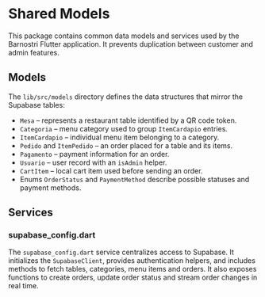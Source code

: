 # Shared Models

This package contains common data models and services used by the Barnostri Flutter application. It prevents duplication between customer and admin features.

## Models

The `lib/src/models` directory defines the data structures that mirror the Supabase tables:

- `Mesa` – represents a restaurant table identified by a QR code token.
- `Categoria` – menu category used to group `ItemCardapio` entries.
- `ItemCardapio` – individual menu item belonging to a category.
- `Pedido` and `ItemPedido` – an order placed for a table and its items.
- `Pagamento` – payment information for an order.
- `Usuario` – user record with an `isAdmin` helper.
- `CartItem` – local cart item used before sending an order.
- Enums `OrderStatus` and `PaymentMethod` describe possible statuses and payment methods.

## Services

### supabase_config.dart

The `supabase_config.dart` service centralizes access to Supabase. It initializes the `SupabaseClient`, provides authentication helpers, and includes methods to fetch tables, categories, menu items and orders. It also exposes functions to create orders, update order status and stream order changes in real time.
